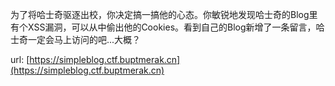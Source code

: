 为了将哈士奇驱逐出校，你决定搞一搞他的心态。你敏锐地发现哈士奇的Blog里有个XSS漏洞，可以从中偷出他的Cookies。看到自己的Blog新增了一条留言，哈士奇一定会马上访问的吧...大概？

url: [https://simpleblog.ctf.buptmerak.cn](https://simpleblog.ctf.buptmerak.cn)
